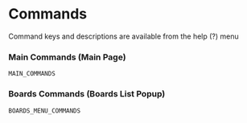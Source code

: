 # Commands

Command keys and descriptions are available from the help (?) menu

### Main Commands (Main Page)

```
MAIN_COMMANDS
```

### Boards Commands (Boards List Popup)

```
BOARDS_MENU_COMMANDS
```
